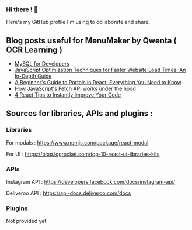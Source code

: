 ### Hi there ! 👋

Here's my GitHub profile I'm using to collaborate and share.

<!--
**AnthonyGodart/AnthonyGodart** is a ✨ _special_ ✨ repository because its `README.md` (this file) appears on your GitHub profile.

Here are some ideas to get you started:

- 🔭 I’m currently working on ...
- 🌱 I’m currently learning ...
- 👯 I’m looking to collaborate on ...
- 🤔 I’m looking for help with ...
- 💬 Ask me about ...
- 📫 How to reach me: ...
- 😄 Pronouns: ...
- ⚡ Fun fact: ...
-->

## Blog posts useful for MenuMaker by Qwenta ( OCR Learning )
<!-- BLOG-POST-LIST:START -->
- [MySQL for Developers](https://app.daily.dev/posts/klwxFxi3J?utm_source=rss&utm_medium=bookmarks&utm_campaign=dxCKodVBquaHOKMLkIGxy)
- [JavaScript Optimization Techniques for Faster Website Load Times: An In-Depth Guide](https://app.daily.dev/posts/Xw4kibVmG?utm_source=rss&utm_medium=bookmarks&utm_campaign=dxCKodVBquaHOKMLkIGxy)
- [A Beginner&#39;s Guide to Portals in React: Everything You Need to Know](https://app.daily.dev/posts/Nacw9rLCQ?utm_source=rss&utm_medium=bookmarks&utm_campaign=dxCKodVBquaHOKMLkIGxy)
- [How JavaScript&#39;s Fetch API works under the hood](https://app.daily.dev/posts/3HDxAlvur?utm_source=rss&utm_medium=bookmarks&utm_campaign=dxCKodVBquaHOKMLkIGxy)
- [4 React Tips to Instantly Improve Your Code](https://app.daily.dev/posts/PK0Abn9az?utm_source=rss&utm_medium=bookmarks&utm_campaign=dxCKodVBquaHOKMLkIGxy)
<!-- BLOG-POST-LIST:END -->

## Sources for libraries, APIs and plugins :
### Libraries
For modals :
https://www.npmjs.com/package/react-modal

For UI :
https://blog.logrocket.com/top-10-react-ui-libraries-kits

### APIs
Instagram API :
https://developers.facebook.com/docs/instagram-api/

Deliveroo API :
https://api-docs.deliveroo.com/docs

### Plugins
Not provided yet
